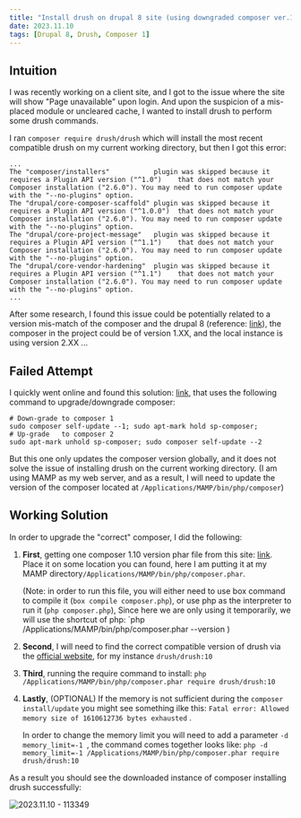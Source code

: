 ```yaml
---
title: "Install drush on drupal 8 site (using downgraded composer ver.1)"
date: 2023.11.10
tags: [Drupal 8, Drush, Composer 1]
---
```



## Intuition

I was recently working on a client site, and I got to the issue where the site will show "Page unavailable" upon login. And upon the suspicion of a mis-placed module or uncleared cache, I wanted to install drush to perform some drush commands.

I ran `composer require drush/drush` which will install the most recent compatible drush on my current working directory, but then I got this error:
```
...
The "composer/installers"           plugin was skipped because it requires a Plugin API version ("^1.0")    that does not match your Composer installation ("2.6.0"). You may need to run composer update with the "--no-plugins" option.
The "drupal/core-composer-scaffold" plugin was skipped because it requires a Plugin API version ("^1.0.0")  that does not match your Composer installation ("2.6.0"). You may need to run composer update with the "--no-plugins" option.
The "drupal/core-project-message"   plugin was skipped because it requires a Plugin API version ("^1.1")    that does not match your Composer installation ("2.6.0"). You may need to run composer update with the "--no-plugins" option.
The "drupal/core-vendor-hardening"  plugin was skipped because it requires a Plugin API version ("^1.1")    that does not match your Composer installation ("2.6.0"). You may need to run composer update with the "--no-plugins" option.
...
```
After some research, I found this issue could be potentially related to a version mis-match of the composer and the drupal 8 (reference: [link](https://www.drupal.org/project/search_api_solr/issues/3213306)), the composer in the project could be of version 1.XX, and the local instance is using version 2.XX ...


## Failed Attempt

I quickly went online and found this solution: [link](https://serverpilot.io/docs/how-to-downgrade-to-composer-version-1/), that uses the following command to upgrade/downgrade composer:
```shell
# Down-grade to composer 1
sudo composer self-update --1; sudo apt-mark hold sp-composer;
# Up-grade   to composer 2
sudo apt-mark unhold sp-composer; sudo composer self-update --2
```
But this one only updates the composer version globally, and it does not solve the issue of installing drush on the current working directory. (I am using MAMP as my web server, and as a result, I will need to update the version of the composer located at `/Applications/MAMP/bin/php/composer`)


## Working Solution

In order to upgrade the "correct" composer, I did the following:

1. **First**, getting one composer 1.10 version phar file from this site: [link](https://getcomposer.org/download/). Place it on some location you can found, here I am putting it at my MAMP directory`/Applications/MAMP/bin/php/composer.phar`.

   (Note: in order to run this file, you will either need to use box command to compile it (`box compile composer.php`), or use php as the interpreter to run it (`php composer.php`), Since here we are only using it temporarily, we will use the shortcut of php: `php /Applications/MAMP/bin/php/composer.phar --version )
2. **Second**, I will need to find the correct compatible version of drush via the [official website](https://www.drush.org/12.x/install/), for my instance `drush/drush:10`
3. **Third**, running the require command to install: `php /Applications/MAMP/bin/php/composer.phar require drush/drush:10`
4. **Lastly**, (OPTIONAL) If the memory is not sufficient during the `composer install/update` you might see something ilke this: `Fatal error: Allowed memory size of 1610612736 bytes exhausted` .

   In order to change the memory limit you will need to add a parameter `-d memory_limit=-1 `, the command comes together looks like:  `php -d memory_limit=-1 /Applications/MAMP/bin/php/composer.phar require drush/drush:10`

As a result you should see the downloaded instance of composer installing drush successfully:

![2023.11.10 - 113349](../2023.11.10%20Install%20drush%20on%20drupal%208%20and%20composer%201/images/2023.11.10%20-%20113349.png)
